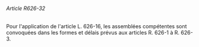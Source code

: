 ###### Article R626-32

Pour l'application de l'article L. 626-16, les assemblées compétentes sont convoquées dans les formes et délais prévus aux articles R. 626-1 à R. 626-3.

